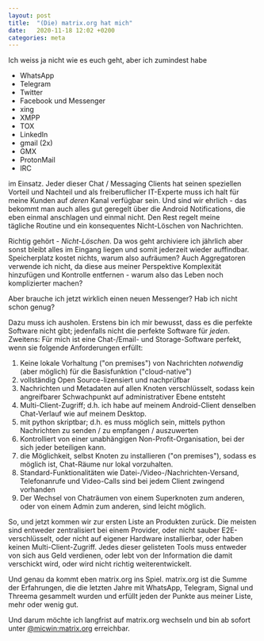 ```yaml
---
layout: post
title:  "(Die) matrix.org hat mich"
date:   2020-11-18 12:02 +0200
categories: meta
---
```

Ich weiss ja nicht wie es euch geht, aber ich zumindest habe

- WhatsApp
- Telegram
- Twitter
- Facebook und Messenger
- xing
- XMPP
- TOX
- LinkedIn 
- gmail (2x)
- GMX
- ProtonMail
- IRC

im Einsatz. Jeder dieser Chat / Messaging Clients hat seinen speziellen Vorteil und Nachteil und als freiberuflicher 
IT-Experte muss ich halt für meine Kunden auf *deren* Kanal verfügbar sein. Und sind wir ehrlich - das bekommt man auch 
alles gut geregelt über die Android Notifications, die eben einmal anschlagen und einmal nicht. Den Rest regelt meine  
tägliche Routine und ein konsequentes Nicht-Löschen von Nachrichten. 

Richtig gehört - *Nicht-Löschen*. Da wos geht archiviere ich jährlich aber sonst bleibt alles im Eingang liegen und 
somit jederzeit wieder auffindbar. Speicherplatz kostet  nichts, warum also aufräumen? Auch Aggregatoren verwende ich 
nicht, da diese aus meiner Perspektive Komplexität hinzufügen und Kontrolle entfernen - warum also das Leben noch 
komplizierter machen?

Aber brauche ich jetzt wirklich einen neuen Messenger? Hab ich nicht schon genug?

Dazu muss ich ausholen. Erstens bin ich mir bewusst, dass es die perfekte Software nicht gibt; jedenfalls nicht die 
perfekte Software für *jeden*. Zweitens: Für mich ist eine Chat-/Email- und Storage-Software perfekt, wenn sie 
folgende Anforderungen erfüllt:

1. Keine lokale Vorhaltung ("on premises") von Nachrichten *notwendig* (aber möglich) für die Basisfunktion ("cloud-native")
2. vollständig Open Source-lizensiert und nachprüfbar
3. Nachrichten und Metadaten auf allen Knoten verschlüsselt, sodass kein angreifbarer Schwachpunkt auf administrativer Ebene entsteht
4. Multi-Client-Zugriff; d.h. ich habe auf meinem Android-Client denselben Chat-Verlauf wie auf meinem Desktop.
5. mit python skriptbar; d.h. es muss möglich sein, mittels python Nachrichten zu senden / zu empfangen / auszuwerten
6. Kontrolliert von einer unabhängigen Non-Profit-Organisation, bei der sich jeder beteiligen kann.
7. die Möglichkeit, selbst Knoten zu installieren ("on premises"), sodass es möglich ist, Chat-Räume nur lokal vorzuhalten.
8. Standard-Funktionalitäten wie Datei-/Video-/Nachrichten-Versand, Telefonanrufe und Video-Calls sind bei jedem Client zwingend vorhanden
9. Der Wechsel von Chaträumen von einem Superknoten zum anderen, oder von einem Admin zum anderen, sind leicht möglich.

So, und jetzt kommen wir zur ersten Liste an Produkten zurück. Die meisten sind entweder zentralisiert bei einem 
Provider, oder nicht sauber E2E-verschlüsselt, oder nicht auf eigener Hardware installierbar, oder haben keinen 
Multi-Client-Zugriff. Jedes dieser gelisteten Tools muss entweder von sich aus Geld verdienen, oder lebt von der 
Information die damit verschickt wird, oder wird nicht richtig weiterentwickelt.

Und genau da kommt eben matrix.org ins Spiel. matrix.org ist die Summe der Erfahrungen, die die letzten Jahre mit 
WhatsApp, Telegram, Signal und Threema gesammelt wurden und erfüllt jeden der Punkte aus meiner Liste, mehr oder wenig 
gut.

Und darum möchte ich langfrist auf matrix.org wechseln und bin ab sofort unter [@micwin:matrix.org](https://matrix.to/#/@micwin:matrix.org) erreichbar.